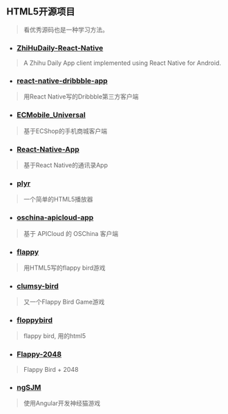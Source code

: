 ## HTML5开源项目
> 看优秀源码也是一种学习方法。

* ### [ZhiHuDaily-React-Native](https://github.com/race604/ZhiHuDaily-React-Native)
> A Zhihu Daily App client implemented using React Native for Android.

* ### [react-native-dribbble-app](https://github.com/catalinmiron/react-native-dribbble-app)
> 用React Native写的Dribbble第三方客户端

* ### [ECMobile_Universal](https://github.com/GeekZooStudio/ECMobile_Universal)
> 基于ECShop的手机商城客户端

* ### [React-Native-App](https://git.oschina.net/vczero/React-Native-App)
> 基于React Native的通讯录App

* ### [plyr](https://github.com/Selz/plyr)
> 一个简单的HTML5播放器

* ### [oschina-apicloud-app](https://git.oschina.net/ThinkPHP/oschina-apicloud-app)
> 基于 APICloud 的 OSChina 客户端

* ### [flappy](https://github.com/hyspace/flappy)
> 用HTML5写的flappy bird游戏

* ### [clumsy-bird](https://github.com/ellisonleao/clumsy-bird)
> 又一个Flappy Bird Game游戏

* ### [floppybird](https://github.com/nebez/floppybird)
> flappy bird, 用的html5

* ### [Flappy-2048](https://github.com/hczhcz/Flappy-2048)
> Flappy Bird + 2048

* ### [ngSJM](https://github.com/yhaoao/ngSJM)
> 使用Angular开发神经猫游戏
